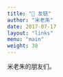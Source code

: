 ```yaml
---
title: "🔗 友链"
author: "米老朱"
date: 2017-07-17
layout: "links"
menu: "main"
weight: 30
---
```


米老朱的朋友们。
